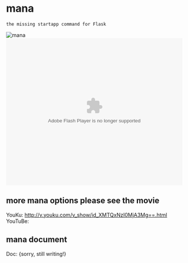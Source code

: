 mana
====

    the missing startapp command for Flask

![mana](http://7xj431.com1.z0.glb.clouddn.com/mana3.gif)
<embed src="http://player.youku.com/player.php/sid/XMTQxNzI0MjA3Mg==/v.swf"
allowFullScreen="true" quality="high" width="480" height="400" align="middle"
allowScriptAccess="always" type="application/x-shockwave-flash"></embed>


## more mana options please see the movie

YouKu: http://v.youku.com/v_show/id_XMTQxNzI0MjA3Mg==.html <br/>
YouTuBe:


## mana document
Doc: {sorry, still writing!}
